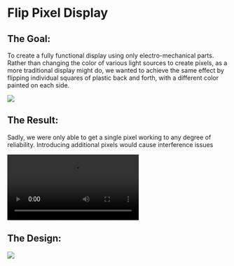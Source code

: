 # Flip Pixel Display

<model-viewer class="model" src="/media/flip_pixel//top-level" autorotate camera-controls></model-viewer>

## The Goal:

To create a fully functional display using only electro-mechanical parts. Rather than changing the color of various light sources to create pixels, as a more traditional display might do, we wanted to achieve the same effect by flipping individual squares of plastic back and forth, with a different color painted on each side. 

![](/media/flip_pixel/weather320.gif)

## The Result:

Sadly, we were only able to get a single pixel working to any degree of reliability. Introducing additional pixels would cause interference issues

<video src="/media/flip_pixel/demo.mp4" controls></video>

## The Design:

![](/FlipPixel_schematic_01.svg)
